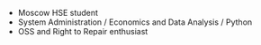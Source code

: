 - Moscow HSE student
- System Administration / Economics and Data Analysis / Python
- OSS and Right to Repair enthusiast
